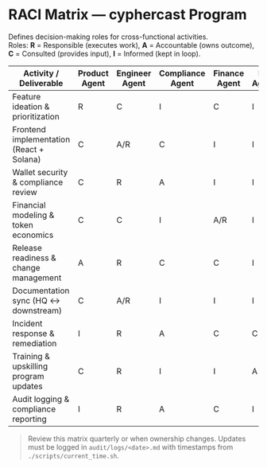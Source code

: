 # RACI Matrix — cyphercast Program

Defines decision-making roles for cross-functional activities.  
Roles: **R** = Responsible (executes work), **A** = Accountable (owns outcome), **C** = Consulted (provides input), **I** = Informed (kept in loop).

| Activity / Deliverable                    | Product Agent | Engineer Agent | Compliance Agent | Finance Agent | HR Agent |
| ---                                       | ---           | ---            | ---              | ---           | ---      |
| Feature ideation & prioritization         | R             | C              | I                | C             | I        |
| Frontend implementation (React + Solana)  | C             | A/R            | C                | I             | I        |
| Wallet security & compliance review       | C             | R              | A                | I             | I        |
| Financial modeling & token economics      | C             | C              | I                | A/R           | I        |
| Release readiness & change management     | A             | R              | C                | C             | I        |
| Documentation sync (HQ ↔ downstream)      | C             | A/R            | I                | I             | I        |
| Incident response & remediation           | I             | R              | A                | C             | C        |
| Training & upskilling program updates     | C             | R              | I                | I             | A        |
| Audit logging & compliance reporting      | I             | R              | A                | C             | I        |

> Review this matrix quarterly or when ownership changes. Updates must be logged in `audit/logs/<date>.md` with timestamps from `./scripts/current_time.sh`.
